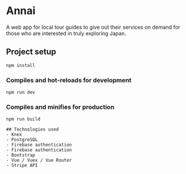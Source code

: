 
# Annai

A web app for local tour guides to give out their services on demand for those who are interested in truly exploring Japan.

## Project setup
```
npm install
```

### Compiles and hot-reloads for development
```
npm run dev
```

### Compiles and minifies for production
```
npm run build

## Technologies used
- Knex
- PostgreSQL
- Firebase authentication
- Firebase authentication
- Bootstrap
- Vue / Vuex / Vue Router
- Stripe API



